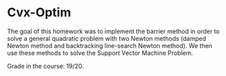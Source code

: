 # Cvx-Optim

The goal of this homework was to implement the barrier method in order to solve a general quadratic problem with two Newton methods (damped Newton method and backtracking line-search Newton method). We then use these methods to solve the Support Vector Machine Problem.

Grade in the course: 19/20.
